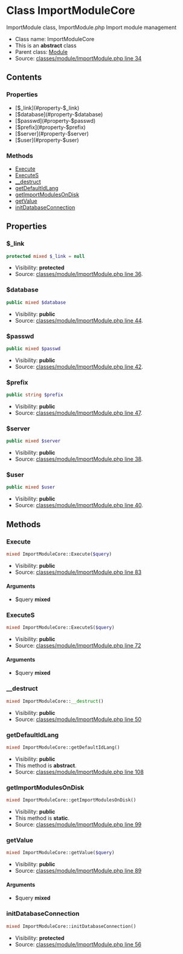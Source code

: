 Class ImportModuleCore
=====================

ImportModule class, ImportModule.php
Import module management



* Class name: ImportModuleCore
* This is an **abstract** class
* Parent class: [Module](class.ModuleCore.md)
* Source: [classes/module/ImportModule.php line 34](https://github.com/PrestaShop/PrestaShop/blob/1.6.0.11/classes/module/ImportModule.php#L34)


Contents
--------


### Properties

* [$_link](#property-$_link)
* [$database](#property-$database)
* [$passwd](#property-$passwd)
* [$prefix](#property-$prefix)
* [$server](#property-$server)
* [$user](#property-$user)

### Methods

* [Execute](#method-Execute)
* [ExecuteS](#method-ExecuteS)
* [__destruct](#method-__destruct)
* [getDefaultIdLang](#method-getDefaultIdLang)
* [getImportModulesOnDisk](#method-getImportModulesOnDisk)
* [getValue](#method-getValue)
* [initDatabaseConnection](#method-initDatabaseConnection)




Properties
----------


### <a name="property-$_link"></a>$_link

```php
protected mixed $_link = null
```





* Visibility: **protected**
* Source: [classes/module/ImportModule.php line 36](https://github.com/PrestaShop/PrestaShop/blob/1.6.0.11/classes/module/ImportModule.php#L36).


### <a name="property-$database"></a>$database

```php
public mixed $database
```





* Visibility: **public**
* Source: [classes/module/ImportModule.php line 44](https://github.com/PrestaShop/PrestaShop/blob/1.6.0.11/classes/module/ImportModule.php#L44).


### <a name="property-$passwd"></a>$passwd

```php
public mixed $passwd
```





* Visibility: **public**
* Source: [classes/module/ImportModule.php line 42](https://github.com/PrestaShop/PrestaShop/blob/1.6.0.11/classes/module/ImportModule.php#L42).


### <a name="property-$prefix"></a>$prefix

```php
public string $prefix
```





* Visibility: **public**
* Source: [classes/module/ImportModule.php line 47](https://github.com/PrestaShop/PrestaShop/blob/1.6.0.11/classes/module/ImportModule.php#L47).


### <a name="property-$server"></a>$server

```php
public mixed $server
```





* Visibility: **public**
* Source: [classes/module/ImportModule.php line 38](https://github.com/PrestaShop/PrestaShop/blob/1.6.0.11/classes/module/ImportModule.php#L38).


### <a name="property-$user"></a>$user

```php
public mixed $user
```





* Visibility: **public**
* Source: [classes/module/ImportModule.php line 40](https://github.com/PrestaShop/PrestaShop/blob/1.6.0.11/classes/module/ImportModule.php#L40).


Methods
-------


### <a name="method-Execute"></a>Execute

```php
mixed ImportModuleCore::Execute($query)
```





* Visibility: **public**
* Source: [classes/module/ImportModule.php line 83](https://github.com/PrestaShop/PrestaShop/blob/1.6.0.11/classes/module/ImportModule.php#L83)


#### Arguments
* $query **mixed**



### <a name="method-ExecuteS"></a>ExecuteS

```php
mixed ImportModuleCore::ExecuteS($query)
```





* Visibility: **public**
* Source: [classes/module/ImportModule.php line 72](https://github.com/PrestaShop/PrestaShop/blob/1.6.0.11/classes/module/ImportModule.php#L72)


#### Arguments
* $query **mixed**



### <a name="method-__destruct"></a>__destruct

```php
mixed ImportModuleCore::__destruct()
```





* Visibility: **public**
* Source: [classes/module/ImportModule.php line 50](https://github.com/PrestaShop/PrestaShop/blob/1.6.0.11/classes/module/ImportModule.php#L50)




### <a name="method-getDefaultIdLang"></a>getDefaultIdLang

```php
mixed ImportModuleCore::getDefaultIdLang()
```





* Visibility: **public**
* This method is **abstract**.
* Source: [classes/module/ImportModule.php line 108](https://github.com/PrestaShop/PrestaShop/blob/1.6.0.11/classes/module/ImportModule.php#L108)




### <a name="method-getImportModulesOnDisk"></a>getImportModulesOnDisk

```php
mixed ImportModuleCore::getImportModulesOnDisk()
```





* Visibility: **public**
* This method is **static**.
* Source: [classes/module/ImportModule.php line 99](https://github.com/PrestaShop/PrestaShop/blob/1.6.0.11/classes/module/ImportModule.php#L99)




### <a name="method-getValue"></a>getValue

```php
mixed ImportModuleCore::getValue($query)
```





* Visibility: **public**
* Source: [classes/module/ImportModule.php line 89](https://github.com/PrestaShop/PrestaShop/blob/1.6.0.11/classes/module/ImportModule.php#L89)


#### Arguments
* $query **mixed**



### <a name="method-initDatabaseConnection"></a>initDatabaseConnection

```php
mixed ImportModuleCore::initDatabaseConnection()
```





* Visibility: **protected**
* Source: [classes/module/ImportModule.php line 56](https://github.com/PrestaShop/PrestaShop/blob/1.6.0.11/classes/module/ImportModule.php#L56)



